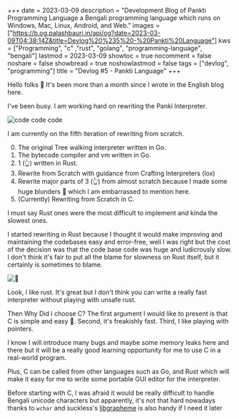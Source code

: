+++
date = 2023-03-09
description = "Development Blog of Pankti Programming Language a Bengali programming language which runs on Windows, Mac, Linux, Android, and Web."
images = ["https://b.og.palashbauri.in/api/og?date=2023-03-09T04:38:14Z&title=Devlog%20%235%20-%20Pankti%20Language"]
kws = ["Programming", "c" ,"rust", "golang", "programming-language", "bengali"]
lastmod = 2023-03-09
showtoc = true
nocomment = false
noshare = false
showbread = true
noshowlastmod = false
tags = ["devlog", "programming"]
title = "Devlog #5 - Pankti Language"
+++

Hello folks 👋 
It's been more than a month since I wrote in the English blog here.

I've been busy. I am working hard on rewriting the Panki Interpreter. 

![code code code](https://media.tenor.com/VpZ2Nf5gdRYAAAAd/pc-banging.gif ";;;;")

I am currently on the fifth iteration of rewriting from scratch. 

0. The original Tree walking interpreter written in Go.
1. The bytecode compiler and vm written in Go.
2. 1 (👆) written in Rust.
3. Rewrite from Scratch with guidance from Crafting Interpreters (lox)
4. Rewrite major parts of 3 (👆) from almost scratch because I made some huge blunders 🦧 which I am embarrassed to mention here.
5. (Currently) Rewriting from Scratch in C.

I must say Rust ones were the most difficult to implement and kinda the slowest ones.

I started rewriting in Rust because I thought it would make improving and maintaining the codebases easy and error-free, well I was right but the cost of the decision was that the code base code was huge and ludicrously slow. I don't think it's fair to put all the blame for slowness on Rust itself, but it certainly is sometimes to blame.

![🦀](https://media.tenor.com/djaLJiqAxzIAAAAd/rust-lang-ferris.gif "🦀")

Look, I like rust. It's great but I don't think you can write a really fast interpreter without playing with unsafe rust.

Then Why Did I choose C?
The first argument I would like to present is that C is simple and easy 🤯. 
Second, it's freakishly fast.
Third, I like playing with pointers.

I know I will introduce many bugs and maybe some memory leaks here and there but it will be a really good learning opportunity for me to use C in a real-world program.

Plus, C can be called from other languages such as Go, and Rust which will make it easy for me to write some portable GUI editor for the interpreter.

Before starting with C, I was afraid it would be really difficult to handle Bengali unicode characters but apparently, it's not that hard nowadays thanks to `wchar` and suckless's [libgrapheme](https://libs.suckless.org/libgrapheme/) is also handy if I need it later